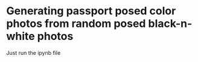 # Generating passport posed color photos from random posed black-n-white photos
Just run the ipynb file
